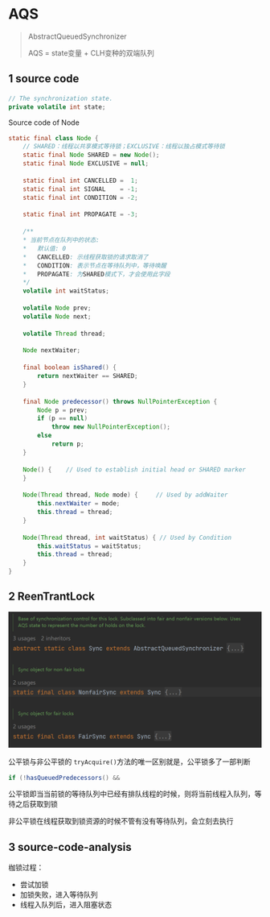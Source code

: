 # AQS

> AbstractQueuedSynchronizer
>
> AQS = state变量 + CLH变种的双端队列



## 1 source code

```Java
// The synchronization state.
private volatile int state;
```

Source code of Node

```java
static final class Node {
    // SHARED：线程以共享模式等待锁；EXCLUSIVE：线程以独占模式等待锁
    static final Node SHARED = new Node();
    static final Node EXCLUSIVE = null;

    static final int CANCELLED =  1;
    static final int SIGNAL    = -1;
    static final int CONDITION = -2;

    static final int PROPAGATE = -3;

    /**
    * 当前节点在队列中的状态:
    *   默认值: 0
    *   CANCELLED: 示线程获取锁的请求取消了
    *   CONDITION: 表示节点在等待队列中，等待唤醒
    *   PROPAGATE: 为SHARED模式下，才会使用此字段
    */
    volatile int waitStatus;

    volatile Node prev;
    volatile Node next;

    volatile Thread thread;

    Node nextWaiter;

    final boolean isShared() {
        return nextWaiter == SHARED;
    }

    final Node predecessor() throws NullPointerException {
        Node p = prev;
        if (p == null)
            throw new NullPointerException();
        else
            return p;
    }

    Node() {    // Used to establish initial head or SHARED marker
    }

    Node(Thread thread, Node mode) {     // Used by addWaiter
        this.nextWaiter = mode;
        this.thread = thread;
    }

    Node(Thread thread, int waitStatus) { // Used by Condition
        this.waitStatus = waitStatus;
        this.thread = thread;
    }
}
```

## 2 ReenTrantLock

![image-20220504224326747](resources/image-20220504224326747.png)

公平锁与非公平锁的 `tryAcquire()`方法的唯一区别就是，公平锁多了一部判断

```Java
if (!hasQueuedPredecessors() &&
```

公平锁即当当前锁的等待队列中已经有排队线程的时候，则将当前线程入队列，等待之后获取到锁

非公平锁在线程获取到锁资源的时候不管有没有等待队列，会立刻去执行

## 3 source-code-analysis

枷锁过程：

- 尝试加锁
- 加锁失败，进入等待队列
- 线程入队列后，进入阻塞状态





























































